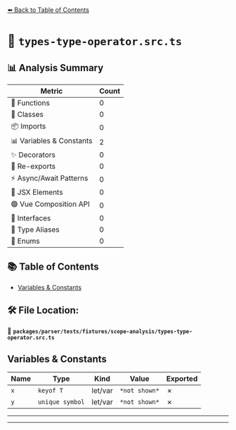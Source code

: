 [⬅️ Back to Table of Contents](../../../../../index.md)

# 📄 `types-type-operator.src.ts`

## 📊 Analysis Summary

| Metric | Count |
|--------|-------|
| 🔧 Functions | 0 |
| 🧱 Classes | 0 |
| 📦 Imports | 0 |
| 📊 Variables & Constants | 2 |
| ✨ Decorators | 0 |
| 🔄 Re-exports | 0 |
| ⚡ Async/Await Patterns | 0 |
| 💠 JSX Elements | 0 |
| 🟢 Vue Composition API | 0 |
| 📐 Interfaces | 0 |
| 📑 Type Aliases | 0 |
| 🎯 Enums | 0 |

## 📚 Table of Contents

- [Variables & Constants](#variables-constants)

## 🛠️ File Location:
📂 **`packages/parser/tests/fixtures/scope-analysis/types-type-operator.src.ts`**

## Variables & Constants

| Name | Type | Kind | Value | Exported |
|------|------|------|-------|----------|
| `x` | `keyof T` | let/var | `*not shown*` | ✗ |
| `y` | `unique symbol` | let/var | `*not shown*` | ✗ |


---


---